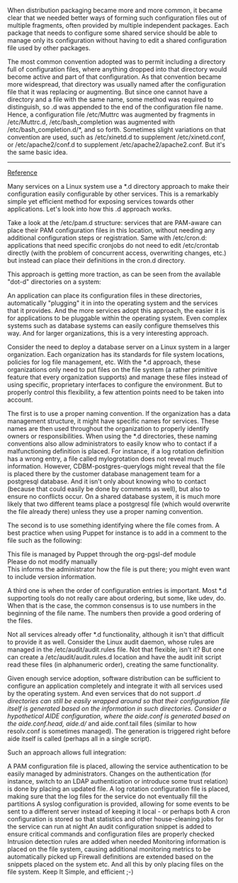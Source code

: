 When distribution packaging became more and more common, it became clear that we needed better ways of forming such configuration files out of multiple fragments, often provided by multiple independent packages. Each package that needs to configure some shared service should be able to manage only its configuration without having to edit a shared configuration file used by other packages.

The most common convention adopted was to permit including a directory full of configuration files, where anything dropped into that directory would become active and part of that configuration. As that convention became more widespread, that directory was usually named after the configuration file that it was replacing or augmenting. But since one cannot have a directory and a file with the same name, some method was required to distinguish, so .d was appended to the end of the configuration file name. Hence, a configuration file /etc/Muttrc was augmented by fragments in /etc/Muttrc.d, /etc/bash_completion was augmented with /etc/bash_completion.d/*, and so forth. Sometimes slight variations on that convention are used, such as /etc/xinetd.d to supplement /etc/xinetd.conf, or /etc/apache2/conf.d to supplement /etc/apache2/apache2.conf. But it's the same basic idea.


*********    
[Reference](http://blog.siphos.be/2013/05/the-linux-d-approach/)   

Many services on a Linux system use a *.d directory approach to make their configuration easily configurable by other services. This is a remarkably simple yet efficient method for exposing services towards other applications. Let's look into how this .d approach works.

Take a look at the /etc/pam.d structure: services that are PAM-aware can place their PAM configuration files in this location, without needing any additional configuration steps or registration. Same with /etc/cron.d: applications that need specific cronjobs do not need to edit /etc/crontab directly (with the problem of concurrent access, overwriting changes, etc.) but instead can place their definitions in the cron.d directory.

This approach is getting more traction, as can be seen from the available "dot-d" directories on a system:

An application can place its configuration files in these directories, automatically "plugging" it in into the operating system and the services that it provides. And the more services adopt this approach, the easier it is for applications to be pluggable within the operating system. Even complex systems such as database systems can easily configure themselves this way. And for larger organizations, this is a very interesting approach.

Consider the need to deploy a database server on a Linux system in a larger organization. Each organization has its standards for file system locations, policies for log file management, etc. With the *.d approach, these organizations only need to put files on the file system (a rather primitive feature that every organization supports) and manage these files instead of using specific, proprietary interfaces to configure the environment. But to properly control this flexibility, a few attention points need to be taken into account.

The first is to use a proper naming convention. If the organization has a data management structure, it might have specific names for services. These names are then used throughout the organization to properly identify owners or responsibilities. When using the *.d directories, these naming conventions also allow administrators to easily know who to contact if a malfunctioning definition is placed. For instance, if a log rotation definition has a wrong entry, a file called mylogrotation does not reveal much information. However, CDBM-postgres-querylogs might reveal that the file is placed there by the customer database management team for a postgresql database. And it isn't only about knowing who to contact (because that could easily be done by comments as well), but also to ensure no conflicts occur. On a shared database system, it is much more likely that two different teams place a postgresql file (which would overwrite the file already there) unless they use a proper naming convention.

The second is to use something identifying where the file comes from. A best practice when using Puppet for instance is to add in a comment to the file such as the following:

This file is managed by Puppet through the org-pgsl-def module  
Please do not modify manually  
This informs the administrator how the file is put there; you might even want to include version information.  

A third one is when the order of configuration entries is important. Most *.d supporting tools do not really care about ordering, but some, like udev, do. When that is the case, the common consensus is to use numbers in the beginning of the file name. The numbers then provide a good ordering of the files.

Not all services already offer *.d functionality, although it isn't that difficult to provide it as well. Consider the Linux audit daemon, whose rules are managed in the /etc/audit/audit.rules file. Not that flexible, isn't it? But one can create a /etc/audit/audit.rules.d location and have the audit init script read these files (in alphanumeric order), creating the same functionality.

Given enough service adoption, software distribution can be sufficient to configure an application completely and integrate it with all services used by the operating system. And even services that do not support *.d directories can still be easily wrapped around so that their configuration file itself is generated based on the information in such directories. Consider a hypothetical AIDE configuration, where the aide.conf is generated based on the aide.conf.head, aide.d/* and aide.conf.tail files (similar to how resolv.conf is sometimes managed). The generation is triggered right before aide itself is called (perhaps all in a single script).

Such an approach allows full integration:

A PAM configuration file is placed, allowing the service authentication to be easily managed by administrators. Changes on the authentication (for instance, switch to an LDAP authentication or introduce some trust relation) is done by placing an updated file.
A log rotation configuration file is placed, making sure that the log files for the service do not eventually fill the partitions
A syslog configuration is provided, allowing for some events to be sent to a different server instead of keeping it local - or perhaps both
A cron configuration is stored so that statistics and other house-cleaning jobs for the service can run at night
An audit configuration snippet is added to ensure critical commands and configuration files are properly checked
Intrusion detection rules are added when needed
Monitoring information is placed on the file system, causing additional monitoring metrics to be automatically picked up
Firewall definitions are extended based on the snippets placed on the system
etc. And all this by only placing files on the file system. Keep It Simple, and efficient ;-)
